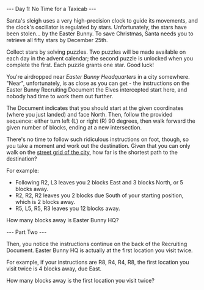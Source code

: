 --- Day 1: No Time for a Taxicab ---

Santa's sleigh uses a very high-precision clock to guide its movements, and the
clock's oscillator is regulated by stars. Unfortunately, the stars have been
stolen... by the Easter Bunny. To save Christmas, Santa needs you to retrieve
all fifty stars by December 25th.

Collect stars by solving puzzles. Two puzzles will be made available on each day
in the advent calendar; the second puzzle is unlocked when you complete the
first. Each puzzle grants one star. Good luck!

You're airdropped near *Easter Bunny Headquarters* in a city somewhere. "Near",
unfortunately, is as close as you can get - the instructions on the Easter Bunny
Recruiting Document the Elves intercepted start here, and nobody had time to
work them out further.

The Document indicates that you should start at the given coordinates (where you
just landed) and face North. Then, follow the provided sequence: either turn
left (L) or right (R) 90 degrees, then walk forward the given number of blocks,
ending at a new intersection.

There's no time to follow such ridiculous instructions on foot, though, so you
take a moment and work out the destination. Given that you can only walk on the
[street grid of the city](https://en.wikipedia.org/wiki/Taxicab_geometry), how far is the shortest path to the destination?

For example:

* Following R2, L3 leaves you 2 blocks East and 3 blocks North, or 5 blocks away.
* R2, R2, R2 leaves you 2 blocks due South of your starting position, which is 2 blocks away.
* R5, L5, R5, R3 leaves you 12 blocks away.

How many blocks away is Easter Bunny HQ?

--- Part Two ---

Then, you notice the instructions continue on the back of the Recruiting
Document. Easter Bunny HQ is actually at the first location you visit twice.

For example, if your instructions are R8, R4, R4, R8, the first location you
visit twice is 4 blocks away, due East.

How many blocks away is the first location you visit twice?
